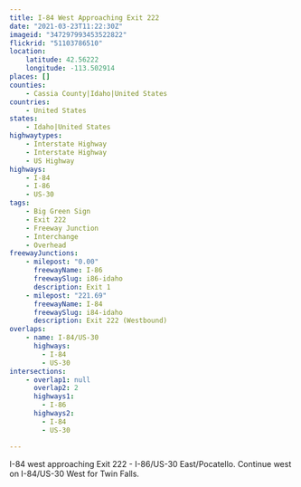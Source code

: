```yaml
---
title: I-84 West Approaching Exit 222
date: "2021-03-23T11:22:30Z"
imageid: "347297993453522822"
flickrid: "51103786510"
location:
    latitude: 42.56222
    longitude: -113.502914
places: []
counties:
    - Cassia County|Idaho|United States
countries:
    - United States
states:
    - Idaho|United States
highwaytypes:
    - Interstate Highway
    - Interstate Highway
    - US Highway
highways:
    - I-84
    - I-86
    - US-30
tags:
    - Big Green Sign
    - Exit 222
    - Freeway Junction
    - Interchange
    - Overhead
freewayJunctions:
    - milepost: "0.00"
      freewayName: I-86
      freewaySlug: i86-idaho
      description: Exit 1
    - milepost: "221.69"
      freewayName: I-84
      freewaySlug: i84-idaho
      description: Exit 222 (Westbound)
overlaps:
    - name: I-84/US-30
      highways:
        - I-84
        - US-30
intersections:
    - overlap1: null
      overlap2: 2
      highways1:
        - I-86
      highways2:
        - I-84
        - US-30

---
```

I-84 west approaching Exit 222 - I-86/US-30 East/Pocatello.  Continue west on I-84/US-30 West for Twin Falls.